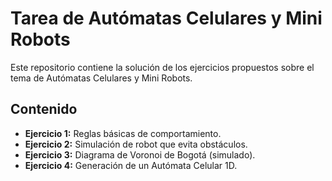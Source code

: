 # Tarea de Autómatas Celulares y Mini Robots

Este repositorio contiene la solución de los ejercicios propuestos sobre el tema de Autómatas Celulares y Mini Robots.

## Contenido

- **Ejercicio 1:** Reglas básicas de comportamiento.
- **Ejercicio 2:** Simulación de robot que evita obstáculos.
- **Ejercicio 3:** Diagrama de Voronoi de Bogotá (simulado).
- **Ejercicio 4:** Generación de un Autómata Celular 1D.
